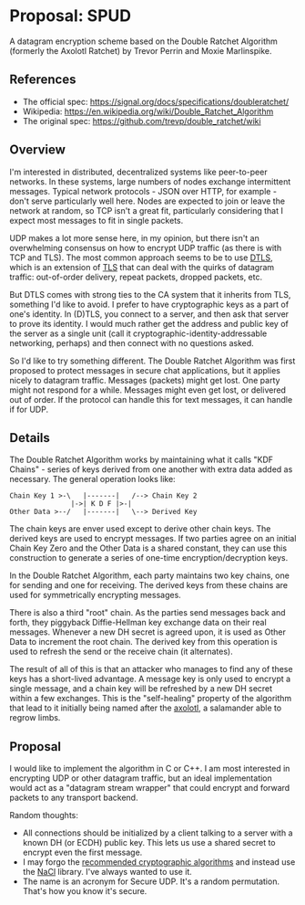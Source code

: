 # Proposal: SPUD

A datagram encryption scheme based on the Double Ratchet Algorithm (formerly the
Axolotl Ratchet) by Trevor Perrin and Moxie Marlinspike.


## References

 - The official spec: <https://signal.org/docs/specifications/doubleratchet/>
 - Wikipedia: <https://en.wikipedia.org/wiki/Double_Ratchet_Algorithm>
 - The original spec: <https://github.com/trevp/double_ratchet/wiki>


## Overview

I'm interested in distributed, decentralized systems like peer-to-peer networks.
In these systems, large numbers of nodes exchange intermittent messages. Typical
network protocols -  JSON over HTTP, for example - don't serve particularly well
here.  Nodes are expected to join or leave the network at random, so TCP isn't a
great fit, particularly considering that I expect most messages to fit in single
packets.

UDP makes a lot more sense here, in my opinion,  but there isn't an overwhelming
consensus on how to encrypt UDP traffic (as there is with TCP and TLS). The most
common approach seems to be to use [DTLS][1],  which is an extension of [TLS][2]
that can deal with the quirks of datagram traffic: out-of-order delivery, repeat
packets, dropped packets, etc.

But  DTLS  comes with strong ties to the  CA  system that it  inherits from TLS,
something I'd like to avoid.  I prefer  to have cryptographic keys  as a part of
one's identity.  In (D)TLS, you connect to a server, and then ask that server to
prove its identity.  I would much rather get the address  and public key  of the
server as a single unit  (call it cryptographic-identity-addressable networking,
perhaps) and then connect with no questions asked.

So I'd like to try something different.  The Double Ratchet Algorithm  was first
proposed to protect messages in secure chat applications,  but it applies nicely
to  datagram traffic.  Messages  (packets)  might get lost.  One party might not
respond for a while. Messages might even get lost, or delivered out of order. If
the protocol can handle this for text messages, it can handle if for UDP.


## Details

The  Double Ratchet Algorithm  works by maintaining what it calls "KDF Chains" -
series of keys derived from one another with extra data added as necessary.  The
general operation looks like:

```
Chain Key 1 >-\   |-------|   /--> Chain Key 2
               |->| K D F |>-|
Other Data >--/   |-------|   \--> Derived Key
```

The chain keys  are enver used  except to derive  other chain keys.  The derived
keys are used to encrypt messages.  If two parties agree on an initial Chain Key
Zero and the Other Data is a shared constant,  they can use this construction to
generate a series of one-time encryption/decryption keys.

In  the Double Ratchet Algorithm,  each party maintains two key chains,  one for
sending  and one for receiving.  The derived keys from these chains are used for
symmetrically encrypting messages.

There is also a third "root" chain. As the parties send messages back and forth,
they piggyback Diffie-Hellman key exchange data on their real messages. Whenever
a new DH secret is agreed upon,  it is used as Other Data  to increment the root
chain.  The  derived key from this operation  is used to refresh the send or the
receive chain (it alternates).

The result of all of this  is that an attacker  who manages to find any of these
keys has a short-lived advantage. A message key is only used to encrypt a single
message,  and a  chain key  will be refreshed  by a new  DH secret  within a few
exchanges.  This is the "self-healing" property of the algorithm that lead to it
initially being named after the [axolotl][3], a salamander able to regrow limbs.


## Proposal

I would like to implement  the algorithm  in C  or C++.  I am most interested in
encrypting UDP or other datagram traffic,  but an ideal implementation would act
as a  "datagram stream wrapper"  that could encrypt  and forward  packets to any
transport backend.

Random thoughts:
 - All  connections should be initialized by a client talking to a server with a
   known DH (or ECDH) public key.   This lets us use a  shared secret to encrypt
   even the first message.
 - I may forgo the [recommended cryptographic algorithms][4] and instead use the
   [NaCl][5] library.  I've always wanted to use it.
 - The name is an acronym for Secure UDP.  It's a random permutation. That's how
   you know it's secure.




[1]: https://en.wikipedia.org/wiki/Datagram_Transport_Layer_Security
[2]: https://en.wikipedia.org/wiki/Transport_Layer_Security
[3]: https://en.wikipedia.org/wiki/Axolotl
[4]: https://signal.org/docs/specifications/doubleratchet/#recommended-cryptographic-algorithms
[5]: https://en.wikipedia.org/wiki/NaCl_(software)
